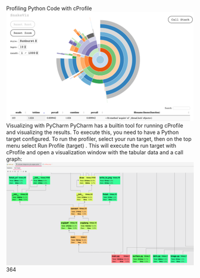 Proﬁling Python Code with cProﬁle 
![page_364_1](images/page_364_1.png)
 Visualizing with PyCharm PyCharm has a builtin tool for running cProﬁle and visualizing the results. To execute this, you need to have a Python target conﬁgured. To run the proﬁler, select your run target, then on the top menu select Run Profile (target)  . This will execute the run target with cProﬁle and open a visualization window with the tabular data and a call graph: 
![page_364_5](images/page_364_5.png)
 364